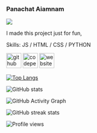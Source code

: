 ### Panachat Aiamnam
![](https://scontent.fbkk5-4.fna.fbcdn.net/v/t39.30808-6/275367368_3138307043067514_8266042840662894390_n.jpg?_nc_cat=110&ccb=1-7&_nc_sid=730e14&_nc_eui2=AeFb8R55yFcilqJkAQnTl5VU5c-Ak1z_Blvlz4CTXP8GW2YgvYUuZUatacKR6ctkZwC5q4sBQZOkKuWiF2ZrUY-O&_nc_ohc=E550mEH-AToAX9RSsXF&_nc_ht=scontent.fbkk5-4.fna&oh=00_AT9ti5WcGrWsgEsnThZC4yZNHe2zUSo4q_rL0pxwOiox2g&oe=62905715)

I made this project just for fun,

Skills:  JS / HTML / CSS / PYTHON



[<img src='https://cdn.jsdelivr.net/npm/simple-icons@3.0.1/icons/github.svg' alt='github' height='40'>](https://github.com/panachat)  [<img src='https://cdn.jsdelivr.net/npm/simple-icons@3.0.1/icons/codepen.svg' alt='codepen' height='40'>](https://codepen.io/@panachat)  [<img src='https://cdn.jsdelivr.net/npm/simple-icons@3.0.1/icons/icloud.svg' alt='website' height='40'>](https://web-portfolio-panachat.vercel.app/)  

[![Top Langs](https://github-readme-stats.vercel.app/api/top-langs/?username=panachat)](https://github.com/anuraghazra/github-readme-stats)

![GitHub stats](https://github-readme-stats.vercel.app/api?username=panachat&show_icons=true)  

![GitHub Activity Graph](https://activity-graph.herokuapp.com/graph?username=panachat)  

![GitHub streak stats](https://github-readme-streak-stats.herokuapp.com/?user=panachat)  

![Profile views](https://gpvc.arturio.dev/panachat)  

